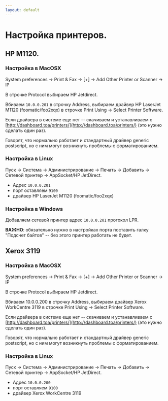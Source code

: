 ```yaml
---
layout: default
---
```


# Настройка принтеров.


## HP M1120.


### Настройка в MacOSX

System preferences → Print & Fax → \[+\] → Add Other Printer or Scanner → IP

В строчке Protocol выбираем HP Jetdirect.

Вбиваем `10.0.0.201` в строчку Address, выбираем драйвер HP LaserJet M1120 (foomatic/foo2xqx) в строчке Print Using → Select Printer Software.

Если драйвера в системе еще нет -- скачиваем и устанавливаем с [http://dashboard.toa/printers/](http://dashboard.toa/printers/) (это нужно сделать один раз).

Говорят, что нормально работает и стандартный драйвер generic postscript, но с ним могут возникнуть проблемы с форматированием.

### Настройка в Linux

Пуск → Система → Администрирование → Печать → Добавить → Сетевой принтер → AppSocket/HP JetDirect.

* Адрес `10.0.0.201`
* порт оставляем `9100`
* драйвер HP LaserJet M1120 (foomatic/foo2xqx)

### Настройка в Windows

Добавляем сетевой принтер адрес `10.0.0.201` протокол LPR.

**ВАЖНО**: обязательно нужно в настройках порта поставить галку "Подсчет байтов" -- без этого принтер работать не будет.


## Xerox 3119

### Настройка в MacOSX

System preferences → Print & Fax → \[+\] → Add Other Printer or Scanner → IP

В строчке Protocol выбираем HP Jetdirect.

Вбиваем 10.0.0.200 в строчку Address, выбираем драйвер Xerox WorkCentre 3119 в строчке Print Using → Select Printer Software.

Если драйвера в системе еще нет -- скачиваем и устанавливаем c [http://dashboard.toa/printers/](http://dashboard.toa/printers/) (это нужно сделать один раз).

Говорят, что нормально работает и стандартный драйвер generic postscript, но с ним могут возникнуть проблемы с форматированием.

### Настройка в Linux

Пуск → Система → Администрирование → Печать → Добавить → Сетевой принтер → AppSocket/HP JetDirect.

* Адрес `10.0.0.200`
* порт оставляем `9100`
* драйвер Xerox WorkCentre 3119
